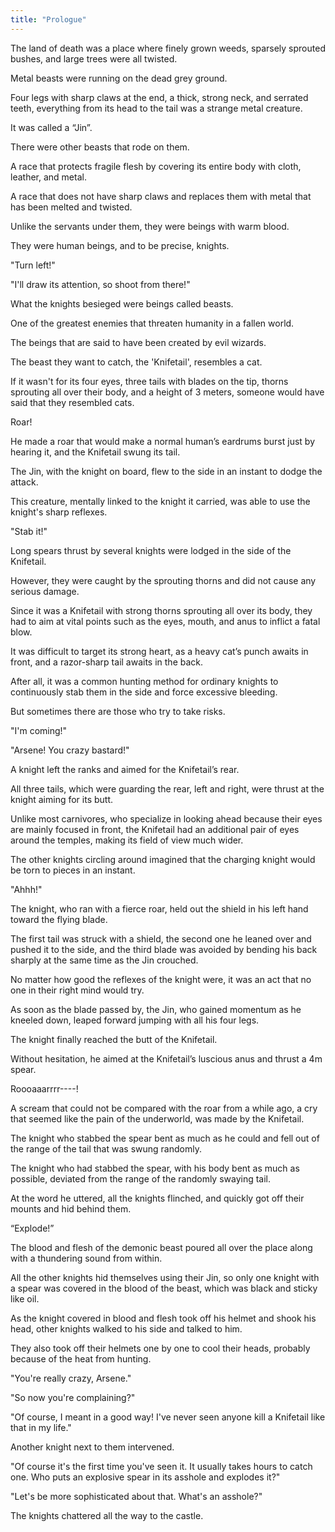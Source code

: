 ```yaml
---
title: "Prologue"
---
```


The land of death was a place where finely grown weeds, sparsely sprouted bushes, and large trees were all twisted.

Metal beasts were running on the dead grey ground.

Four legs with sharp claws at the end, a thick, strong neck, and serrated teeth, everything from its head to the tail was a strange metal creature.

It was called a “Jin”.

There were other beasts that rode on them.

A race that protects fragile flesh by covering its entire body with cloth, leather, and metal.

A race that does not have sharp claws and replaces them with metal that has been melted and twisted.

Unlike the servants under them, they were beings with warm blood.

They were human beings, and to be precise, knights.

"Turn left!"

"I'll draw its attention, so shoot from there!"

What the knights besieged were beings called beasts.

One of the greatest enemies that threaten humanity in a fallen world.

The beings that are said to have been created by evil wizards.

The beast they want to catch, the 'Knifetail', resembles a cat.

If it wasn't for its four eyes, three tails with blades on the tip, thorns sprouting all over their body, and a height of 3 meters, someone would have said that they resembled cats.

Roar!

He made a roar that would make a normal human’s eardrums burst just by hearing it, and the Knifetail swung its tail.

The Jin, with the knight on board, flew to the side in an instant to dodge the attack.

This creature, mentally linked to the knight it carried, was able to use the knight's sharp reflexes.

"Stab it!"

Long spears thrust by several knights were lodged in the side of the Knifetail.

However, they were caught by the sprouting thorns and did not cause any serious damage.

Since it was a Knifetail with strong thorns sprouting all over its body, they had to aim at vital points such as the eyes, mouth, and anus to inflict a fatal blow.

It was difficult to target its strong heart, as a heavy cat’s punch awaits in front, and a razor-sharp tail awaits in the back.

After all, it was a common hunting method for ordinary knights to continuously stab them in the side and force excessive bleeding.

But sometimes there are those who try to take risks.

"I'm coming!"

"Arsene! You crazy bastard!"

A knight left the ranks and aimed for the Knifetail’s rear.

All three tails, which were guarding the rear, left and right, were thrust at the knight aiming for its butt.

Unlike most carnivores, who specialize in looking ahead because their eyes are mainly focused in front, the Knifetail had an additional pair of eyes around the temples, making its field of view much wider.

The other knights circling around imagined that the charging knight would be torn to pieces in an instant.

"Ahhh!"

The knight, who ran with a fierce roar, held out the shield in his left hand toward the flying blade.

The first tail was struck with a shield, the second one he leaned over and pushed it to the side, and the third blade was avoided by bending his back sharply at the same time as the Jin crouched.

No matter how good the reflexes of the knight were, it was an act that no one in their right mind would try.

As soon as the blade passed by, the Jin, who gained momentum as he kneeled down, leaped forward jumping with all his four legs.

The knight finally reached the butt of the Knifetail.

Without hesitation, he aimed at the Knifetail’s luscious anus and thrust a 4m spear.

Roooaaarrrr----!

A scream that could not be compared with the roar from a while ago, a cry that seemed like the pain of the underworld, was made by the Knifetail.

The knight who stabbed the spear bent as much as he could and fell out of the range of the tail that was swung randomly.

The knight who had stabbed the spear, with his body bent as much as possible, deviated from the range of the randomly swaying tail.

At the word he uttered, all the knights flinched, and quickly got off their mounts and hid behind them.

“Explode!”

The blood and flesh of the demonic beast poured all over the place along with a thundering sound from within.

All the other knights hid themselves using their Jin, so only one knight with a spear was covered in the blood of the beast, which was black and sticky like oil.

As the knight covered in blood and flesh took off his helmet and shook his head, other knights walked to his side and talked to him.

They also took off their helmets one by one to cool their heads, probably because of the heat from hunting.

"You're really crazy, Arsene."

"So now you're complaining?"

"Of course, I meant in a good way! I've never seen anyone kill a Knifetail like that in my life."

Another knight next to them intervened.

"Of course it's the first time you've seen it. It usually takes hours to catch one. Who puts an explosive spear in its asshole and explodes it?"

"Let's be more sophisticated about that. What's an asshole?"

The knights chattered all the way to the castle.

